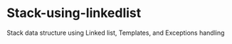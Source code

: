 # Stack-using-linkedlist
Stack data structure using Linked list, Templates, and Exceptions handling
